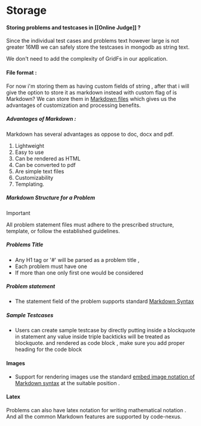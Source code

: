 
# Storage

#### Storing problems and testcases in [[Online Judge]] ? 

Since the individual test cases and problems text however large is not greater 16MB we can safely store the testcases in mongodb as string text.

We don't need to add the complexity of GridFs in our application.

#### File format : 
For now i'm storing them as having custom fields of string , after that i will give the option to store it as markdown instead with custom flag of is Markdown? 
We can store them in  [Markdown files](https://www.markdownguide.org/getting-started/) which gives us the advantages of customization and processing benefits.

##### Advantages of Markdown : 
Markdown has several advantages as oppose to doc, docx and pdf.
1. Lightweight
2. Easy to use 
3. Can be rendered as HTML 
4. Can be converted to pdf
5. Are simple text files
6. Customizability
7. Templating.

##### Markdown Structure for a Problem
>[!important] 
>All problem statement files must adhere to the prescribed structure, template, or follow the established guidelines.


##### Problems Title
- Any H1 tag or '#' will be parsed as a problem title , 
- Each problem must have one 
- If more than one only first one would be considered 

##### Problem statement
- The statement field of the problem supports standard [Markdown Syntax](https://www.markdownguide.org/) 
##### Sample Testcases
- Users can create sample testcase by directly putting inside a blockquote in statement
   any value inside triple backticks will be treated as blockquote.
   and rendered as code block , make sure you add proper heading for the code block
#### Images
- Support for rendering images use the standard [embed image notation of Markdown syntax](https://www.markdownguide.org/basic-syntax/#images-1)  at the suitable position .

#### Latex
Problems can also have latex notation for writing mathematical notation . 
And all the common Markdown features are supported by code-nexus.



